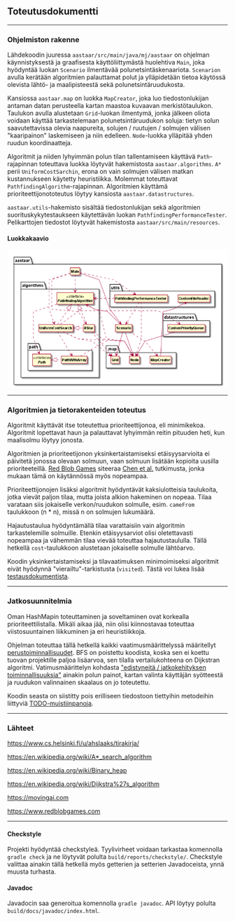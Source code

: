 ## Toteutusdokumentti

---

### Ohjelmiston rakenne

Lähdekoodin juuressa <code>aastaar/src/main/java/mj/aastaar</code> on ohjelman käynnistyksestä ja graafisesta käyttöliittymästä huolehtiva <code>Main</code>, joka hyödyntää luokan <code>Scenario</code> ilmentävää polunetsintäskenaariota. <code>Scenarion</code> avulla kerätään algoritmien palauttamat polut ja ylläpidetään tietoa käytössä olevista lähtö- ja maalipisteestä sekä polunetsintäruudukosta.

Kansiossa <code>aastaar.map</code> on luokka <code>MapCreator</code>, joka luo tiedostonlukijan antaman datan perusteella kartan maastoa kuvaavan merkistötaulukon. Taulukon avulla alustetaan <code>Grid</code>-luokan ilmentymä, jonka jälkeen oliota voidaan käyttää tarkastelemaan polunetsintäruudukon soluja: tietyn solun saavutettavissa olevia naapureita, solujen / ruutujen / solmujen välisen "kaaripainon" laskemiseen ja niin edelleen. <code>Node</code>-luokka ylläpitää yhden ruudun koordinaatteja.

Algoritmit ja niiden lyhyimmän polun tilan tallentamiseen käyttävä <code>Path</code>-rajapinnan toteuttava luokka löytyvät hakemistosta <code>aastaar.algorithms</code>. <code>A*</code> perii <code>UniformCostSarchin</code>, erona on vain solmujen välisen matkan kustannukseen käytetty heuristiikka. Molemmat toteuttavat <code>PathfindingAlgorithm</code>-rajapinnan. Algoritmien käyttämä prioriteettijonototeutus löytyy kansiosta <code>aastaar.datastructures</code>. 

<code>aastaar.utils</code>-hakemisto sisältää tiedostonlukijan sekä algoritmien suorituskykytestaukseen käytettävän luokan <code>PathfindingPerformanceTester</code>. Pelikarttojen tiedostot löytyvät hakemistosta <code>aastaar/src/main/resources</code>.

#### Luokkakaavio

![Luokkakaavio](https://github.com/magael/aastaar/blob/master/documentation/luokkakaavio/kaavio.png)

---

### Algoritmien ja tietorakenteiden toteutus

Algoritmit käyttävät itse toteutettua prioriteettijonoa, eli minimikekoa. Algoritmit lopettavat haun ja palauttavat lyhyimmän reitin pituuden heti, kun maalisolmu löytyy jonosta.

Algoritmien ja prioriteetijonon yksinkertaistamiseksi etäisyysarvioita ei päivitetä jonossa olevaan solmuun, vaan solmuun lisätään kopioita uusilla prioriteeteillä. [Red Blob Games](https://www.redblobgames.com/pathfinding/a-star/implementation.html#algorithm) siteeraa [Chen et al.](https://www3.cs.stonybrook.edu/~rezaul/papers/TR-07-54.pdf) tutkimusta, jonka mukaan tämä on käytännössä myös nopeampaa.

Prioriteettijonojen lisäksi algoritmit hyödyntävät kaksiulotteisia taulukoita, jotka vievät paljon tilaa, mutta joista alkion hakeminen on nopeaa. Tilaa varataan siis jokaiselle verkon/ruudukon solmulle, esim. <code>cameFrom</code> taulukkoon (n * n), missä n on solmujen lukumäärä.

Hajautustaulua hyödyntämällä tilaa varattaisiin vain algoritmin tarkastelemille solmuille. Etenkin etäisyysarviot olisi oletettavasti nopeampaa ja vähemmän tilaa vievää toteuttaa hajautustaululla. Tällä hetkellä <code>cost</code>-taulukkoon alustetaan jokaiselle solmulle lähtöarvo.

Koodin yksinkertaistamiseksi ja tilavaatimuksen minimoimiseksi algoritmit eivät hyödynnä "vierailtu"-tarkistusta (<code>visited</code>). Tästä voi lukea lisää [testausdokumentista](https://github.com/magael/aastaar/blob/master/documentation/testaus.md).

---

### Jatkosuunnitelmia

Oman HashMapin toteuttaminen ja soveltaminen ovat korkealla prioriteettilistalla. Mikäli aikaa jää, niin olisi kiinnostavaa toteuttaa viistosuuntainen liikkuminen ja eri heuristiikkoja.

Ohjelman toteuttaa tällä hetkellä kaikki vaatimusmäärittelyssä määritellyt [perustoiminnallisuudet](https://github.com/magael/aastaar/blob/master/documentation/maarittely.md#perustoiminnallisuuksia). BFS on poistettu koodista, koska sen ei koettu tuovan projektille paljoa lisäarvoa, sen tilalla vertailukohteena on Dijkstran algoritmi. Vatimusmäärittelyn kohdasta ["edistyneitä / jatkokehityksen toiminnallisuuksia"](https://github.com/magael/aastaar/blob/master/documentation/maarittely.md#edistyneit%C3%A4--jatkokehityksen-toiminnallisuuksia) ainakin polun painot, kartan valinta käyttäjän syötteestä ja ruudukon valinnainen skaalaus on jo toteutettu.

Koodin seasta on siistitty pois erilliseen tiedostoon tiettyihin metodeihin liittyviä [TODO-muistiinpanoja](https://github.com/magael/aastaar/blob/master/documentation/todo.md).

---

### Lähteet

https://www.cs.helsinki.fi/u/ahslaaks/tirakirja/

https://en.wikipedia.org/wiki/A*_search_algorithm

https://en.wikipedia.org/wiki/Binary_heap

https://en.wikipedia.org/wiki/Dijkstra%27s_algorithm

https://movingai.com

https://www.redblobgames.com

---

#### Checkstyle

Projekti hyödyntää checkstyleä. Tyylivirheet voidaan tarkastaa komennolla <code>gradle check</code> ja ne löytyvät polulta <code>build/reports/checkstyle/</code>. Checkstyle valittaa ainakin tällä hetkellä myös getterien ja setterien Javadoceista, ynnä muusta turhasta.

#### Javadoc

Javadocin saa generoitua komennolla <code>gradle javadoc</code>. API löytyy polulta <code>build/docs/javadoc/index.html</code>.